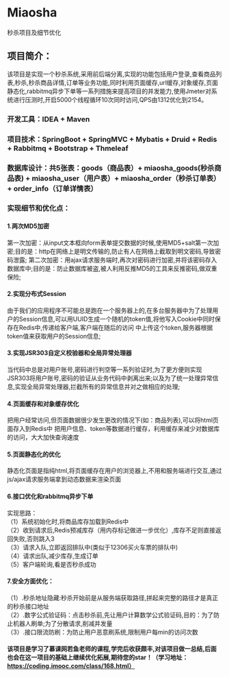 # Miaosha
秒杀项目及细节优化

## 项目简介：
该项目是实现一个秒杀系统,采用前后端分离,实现的功能包括用户登录,查看商品列表,秒杀,秒杀商品详情,订单等业务功能,同时利用页面缓存,url缓存,对象缓存,页面静态化,rabbitmq异步下单等一系列措施来提高项目的并发能力,使用Jmeter对系统进行压测时,开启5000个线程循环10次同时访问,QPS由1312优化到2154。

### 开发工具：IDEA + Maven
### 项目技术：SpringBoot + SpringMVC + Mybatis + Druid + Redis + Rabbitmq + Bootstrap + Thmeleaf
### 数据库设计：共5张表：goods（商品表）+ miaosha_goods(秒杀商品表) + miaosha_user（用户表）+ miaosha_order（秒杀订单表）+ order_info（订单详情表）

### 实现细节和优化点：
#### 1.两次MD5加密
第一次加密：从input文本框向form表单提交数据的时候,使用MD5+salt第一次加密;目的是：http在网络上是明文传输的,防止有人在网络上截取到明文密码,导致密码泄露;
第二次加密：用ajax请求服务端时,再次对密码进行加密,并将该密码存入数据库中;目的是：防止数据库被盗,被人利用反推MD5的工具来反推密码,做双重保险;

#### 2.实现分布式Session
由于我们的应用程序不可能总是跑在一个服务器上的,在多台服务器中为了处理用户的Session信息,可以用UUID生成一个随机的token值,将他写入Cookie中同时保存在Redis中,传递给客户端,客户端在随后的访问
中上传这个token,服务器根据token值来获取用户的Session信息;

#### 3.实现JSR303自定义校验器和全局异常处理器
当代码中总是对用户账号,密码进行判空等一系列验证时,为了更方便则实现JSR303将用户账号,密码的验证从业务代码中剥离出来;以及为了统一处理异常信息,实现全局异常处理器,拦截所有的异常信息并对之做相应的处理;

#### 4.页面缓存和对象缓存优化
把用户经常访问,但页面数据很少发生更改的情况下(如：商品列表),可以将html页面存入到Redis中
把用户信息、token等数据进行缓存，利用缓存来减少对数据库的访问，大大加快查询速度

#### 5.页面静态化的优化
静态化页面是指纯html,将页面缓存在用户的浏览器上,不用和服务端进行交互,通过js/ajax请求服务端拿到动态数据来渲染页面

#### 6.接口优化和rabbitmq异步下单
实现思路：  
（1）系统初始化时,将商品库存加载到Redis中  
（2）收到请求后,Redis预减库存（用内存标记做进一步优化）,库存不足则直接返回失败,否则跳入3  
（3）请求入队,立即返回排队中(类似于12306买火车票的排队中)  
（4）请求出队,减少库存,生成订单  
（5）客户端轮询,看是否秒杀成功  
#### 7.安全方面优化：
（1）.秒杀地址隐藏:秒杀开始前是从服务端获取路径,拼起来完整的路径才是真正的秒杀接口地址  
（2）.数字公式验证码：点击秒杀前,先让用户计算数学公式验证码,目的：为了防止机器人刷单;为了分散请求,削减并发量  
（3）.接口限流防刷：为防止用户恶意刷系统,限制用户每min的访问次数  
         
         
 #### 该项目是学习了慕课网若鱼老师的课程,学完后收获颇丰,对该项目做一总结,后面也会在这一项目的基础上继续优化拓展,期待您的star！（学习地址：https://coding.imooc.com/class/168.html）
